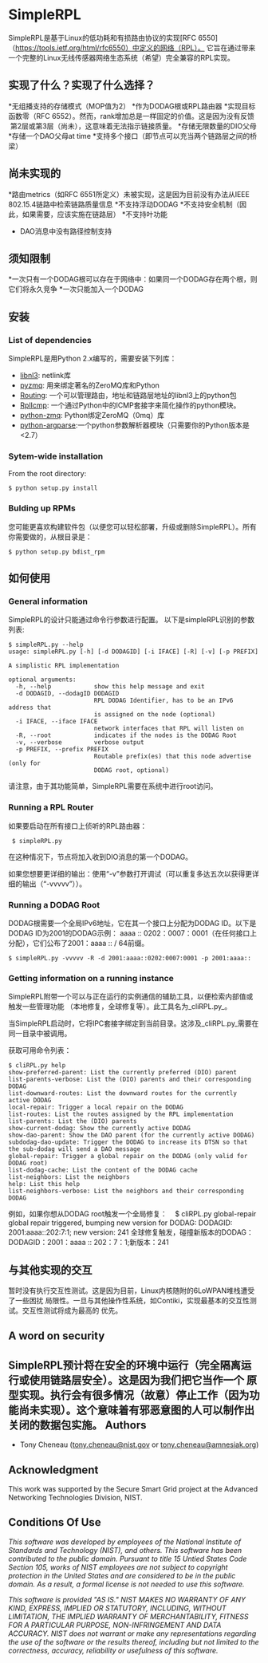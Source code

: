 SimpleRPL
=========
SimpleRPL是基于Linux的低功耗和有损路由协议的实现[RFC 6550]（https://tools.ietf.org/html/rfc6550）中定义的网络（RPL）。
它旨在通过带来一个完整的Linux无线传感器网络生态系统（希望）完全兼容的RPL实现。

实现了什么？实现了什么选择？
----------------------------------------------------------
*无组播支持的存储模式（MOP值为2）
*作为DODAG根或RPL路由器
*实现目标函数零（RFC 6552）。然而，rank增加总是一样固定的价值。这是因为没有反馈
  第2层或第3层（尚未），这意味着无法指示链接质量。
*存储无限数量的DIO父母
*存储一个DAO父母at time
*支持多个接口（即节点可以充当两个链路层之间的桥梁）

尚未实现的
------------------------
*路由metrics（如RFC 6551所定义）未被实现，这是因为目前没有办法从IEEE 802.15.4链路中检索链路质量信息
*不支持浮动DODAG
*不支持安全机制（因此，如果需要，应该实施在链路层）
*不支持叶功能
* DAO消息中没有路径控制支持

须知限制
-----------------
*一次只有一个DODAG根可以存在于网络中：如果同一个DODAG存在两个根，则它们将永久竞争
*一次只能加入一个DODAG

安装
------------

### List of dependencies

SimpleRPL是用Python 2.x编写的，需要安装下列库：
* [libnl3](http://www.infradead.org/~tgr/libnl/): netlink库
* [pyzmq](http://pypi.python.org/pypi/pyzmq): 用来绑定著名的ZeroMQ库和Python
* [Routing](http://github.com/tcheneau/Routing/): 一个可以管理路由，地址和链路层地址的libnl3上的python包
* [RplIcmp](http://github.com/tcheneau/RplIcmp/): 一个通过Python中的ICMP套接字来简化操作的python模块。
* [python-zmq](http://www.zeromq.org/bindings:python): Python绑定ZeroMQ（0mq）库
* [python-argparse](https://pypi.python.org/pypi/argparse):一个python参数解析器模块（只需要你的Python版本是<2.7）


### Sytem-wide installation

From the root directory:

    $ python setup.py install


### Bulding up RPMs
您可能更喜欢构建软件包（以便您可以轻松部署，升级或删除SimpleRPL）。所有你需要做的，从根目录是：

    $ python setup.py bdist_rpm

如何使用
----------

### General information

SimpleRPL的设计只能通过命令行参数进行配置。
以下是simpleRPL识别的参数列表:

    $ simpleRPL.py --help
    usage: simpleRPL.py [-h] [-d DODAGID] [-i IFACE] [-R] [-v] [-p PREFIX]
    
    A simplistic RPL implementation
    
    optional arguments:
      -h, --help            show this help message and exit
      -d DODAGID, --dodagID DODAGID
                            RPL DODAG Identifier, has to be an IPv6 address that
                            is assigned on the node (optional)
      -i IFACE, --iface IFACE
                            network interfaces that RPL will listen on
      -R, --root            indicates if the nodes is the DODAG Root
      -v, --verbose         verbose output
      -p PREFIX, --prefix PREFIX
                            Routable prefix(es) that this node advertise (only for
                            DODAG root, optional)

请注意，由于其功能简单，SimpleRPL需要在系统中进行root访问。

### Running a RPL Router

如果要启动在所有接口上侦听的RPL路由器：

     $ simpleRPL.py

在这种情况下，节点将加入收到DIO消息的第一个DODAG。

如果您想要更详细的输出：使用“-v”参数打开调试（可以重复多达五次以获得更详细的输出（“-vvvvv”））。

### Running a DODAG Root
DODAG根需要一个全局IPv6地址，它在其一个接口上分配为DODAG ID。以下是DODAG ID为2001的DODAG示例：
aaaa :: 0202：0007：0001（在任何接口上分配），它们公布了2001：aaaa :: / 64前缀。

    $ simpleRPL.py -vvvvv -R -d 2001:aaaa::0202:0007:0001 -p 2001:aaaa::

### Getting information on a running instance
SimpleRPL附带一个可以与正在运行的实例通信的辅助工具，以便检索内部值或触发一些管理功能
（本地修复，全球修复等）。此工具名为_cliRPL.py_。

当SimpleRPL启动时，它将IPC套接字绑定到当前目录。这涉及_cliRPL.py_需要在同一目录中被调用。

获取可用命令列表：

    $ cliRPL.py help
    show-preferred-parent: List the currently preferred (DIO) parent
    list-parents-verbose: List the (DIO) parents and their corresponding DODAG
    list-downward-routes: List the downward routes for the currently active DODAG
    local-repair: Trigger a local repair on the DODAG
    list-routes: List the routes assigned by the RPL implementation
    list-parents: List the (DIO) parents
    show-current-dodag: Show the currently active DODAG
    show-dao-parent: Show the DAO parent (for the currently active DODAG)
    subdodag-dao-update: Trigger the DODAG to increase its DTSN so that the sub-dodag will send a DAO message
    global-repair: Trigger a global repair on the DODAG (only valid for DODAG root)
    list-dodag-cache: List the content of the DODAG cache
    list-neighbors: List the neighbors
    help: List this help
    list-neighbors-verbose: List the neighbors and their corresponding DODAG

例如，如果你想从DODAG root触发一个全局修复：
    $ cliRPL.py global-repair
    global repair triggered, bumping new version for DODAG:
    DODAGID: 2001:aaaa::202:7:1; new version: 241
    全球修复触发，碰撞新版本的DODAG：
    DODAGID：2001：aaaa :: 202：7：1;新版本：241

与其他实现的交互
-------------------------------------------
暂时没有执行交互性测试。这是因为目前，Linux内核随附的6LoWPAN堆栈遭受了一些困扰
局限性。一旦与其他操作性系统，如Contiki，实现最基本的交互性测试。交互性测试将成为最高的
优先。

A word on security
------------------

SimpleRPL预计将在安全的环境中运行（完全隔离运行或使用链路层安全）。这是因为我们把它当作一个
原型实现。执行会有很多情况（故意）停止工作（因为功能尚未实现）。这个意味着有邪恶意图的人可以制作出关闭的数据包实施。
Authors
-------

* Tony Cheneau (tony.cheneau@nist.gov or tony.cheneau@amnesiak.org)

Acknowledgment
--------------

This work was supported by the Secure Smart Grid project at the Advanced
Networking Technologies Division, NIST.

Conditions Of Use
-----------------

<em>This software was developed by employees of the National Institute of
Standards and Technology (NIST), and others.
This software has been contributed to the public domain.
Pursuant to title 15 Untied States Code Section 105, works of NIST
employees are not subject to copyright protection in the United States
and are considered to be in the public domain.
As a result, a formal license is not needed to use this software.

This software is provided "AS IS."
NIST MAKES NO WARRANTY OF ANY KIND, EXPRESS, IMPLIED
OR STATUTORY, INCLUDING, WITHOUT LIMITATION, THE IMPLIED WARRANTY OF
MERCHANTABILITY, FITNESS FOR A PARTICULAR PURPOSE, NON-INFRINGEMENT
AND DATA ACCURACY.  NIST does not warrant or make any representations
regarding the use of the software or the results thereof, including but
not limited to the correctness, accuracy, reliability or usefulness of
this software.</em>

